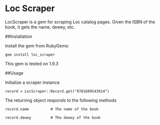 Loc Scraper
================

LocScraper is a gem for scraping Loc catalog pages.
Given the ISBN of the book, it gets the name, dewey, etc.


##Installation

Install the gem from RubyGems:

    gem install loc_scraper

This gem is tested on 1.9.3


##Usage

Initialize a scraper instance

    record = LocScraper::Record.get("9781609543914")

The returning object responds to the following methods

    record.name          # The name of the book

    record.dewey         # The dewey of the book
